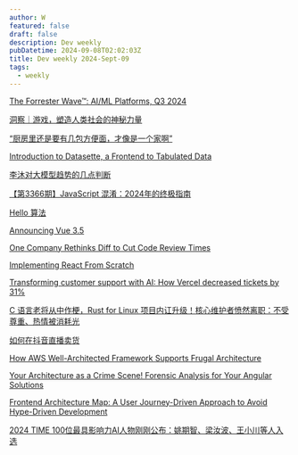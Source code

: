 ```yaml
---
author: W
featured: false
draft: false
description: Dev weekly
pubDatetime: 2024-09-08T02:02:03Z
title: Dev weekly 2024-Sept-09
tags:
  - weekly
---
```


[The Forrester Wave™: AI/ML Platforms, Q3 2024](https://reprint.forrester.com/reports/the-forrester-wavetm-ai-ml-platforms-q3-2024-e8e56c78/index.html)

[洞察｜游戏，塑造人类社会的神秘力量](https://mp.weixin.qq.com/s?__biz=MzU1NTY2MTAxNg%3D%3D&abtest_cookie=AAACAA%3D%3D&ascene=56&chksm=fa94cade87d24c3a7c22401ba14f3a91eed92a87b6c30132b88f21233366ec671ad07a1d46e8&clicktime=1725598102&countrycode=CN&devicetype=android-34&enterid=1725598102&exportkey=n_ChQIAhIQuzo%2B6ujfSYcqI5FP4WlS4hLjAQIE97dBBAEAAAAAAC3hM4NsTTsAAAAOpnltbLcz9gKNyK89dVj0TE0qpZqmP1fkl%2BQaF7utvLqE4hmxP0r5gbTl%2FBzlfWiwTbTY%2FiEhAXmsKg%2FhFsX3KQuPa4MjdiXKSvoPl6x3iLfrQzqX7YVlS0I%2FamikJZCN2hEt1zVe6VWVbm5P%2FwYjnmBESDjc7BiGV%2BwCcMwRLfBFOGODVR%2B5bgGiX8gGrd2PPwV2b9ifaA2rNw5SaL9KvuNzgdsJJ4pQVyb3Tf3UWCw04QgYEmDzYxEtNSasJBCSurMe0ynkX%2F1qpFSY&fasttmpl_flag=0&fasttmpl_fullversion=7370442-zh_CN-zip&fasttmpl_type=0&finder_biz_enter_id=4&flutter_pos=1&idx=1&lang=zh_CN&mid=2247559080&nettype=3gnet&pass_ticket=osYGqTcIHTw6JZEtElmjVZumwRyxBoDt8F5VJoSqNbj83lUk78kJeqOvRFJrR4sm&ranksessionid=1725598086&realreporttime=1725598102881&scene=90&session_us=gh_d0e08b7bd24f&sessionid=1725598098&sn=7c2830426b179d656334da3912f7710d&subscene=93&utm_source=pocket_shared&version=2800325a&wx_header=3&xtrack=1)

[“厨房里还是要有几包方便面，才像是一个家啊”](https://mp.weixin.qq.com/s?__biz=MzU3OTQ0ODg0OQ%3D%3D&abtest_cookie=AAACAA%3D%3D&ascene=56&chksm=fc4da277dc71d21a50ff50cbf83e96fb87724710bcf3032337023091783d5336fdb3912ff9b9&clicktime=1725594462&countrycode=CN&devicetype=android-34&enterid=1725594462&exportkey=n_ChQIAhIQduhQK1TjbP8xwOdc5%2B%2BTMxLjAQIE97dBBAEAAAAAAFErK12GKYUAAAAOpnltbLcz9gKNyK89dVj08VPYs6r9KvvYVCidjGcF%2BmkQWlW6eWKNLj%2BKNlHdORwdV7K7xmKoMYHr%2BbzCtl3%2BnjE0yt5HJKpe5QN7dX3kzX%2BFaJVsru3rsTcK%2FsZjxLl25HGAj2BReogUmyc3yWuHYJL0jFwecuOXzVJMUTgkPOHDTlHwkyKt2plbTuu6srZyfvQd2SotL1zUOEp%2FE8Z%2BatIq5Fy%2Fn3pdaC7nv73qjsN%2BTe3dm1qtpFffYN4VZ5tbizIHHpkHLUCf30xl&fasttmpl_flag=0&fasttmpl_fullversion=7370442-zh_CN-zip&fasttmpl_type=0&finder_biz_enter_id=4&flutter_pos=2&idx=1&lang=zh_CN&mid=2247820423&nettype=3gnet&pass_ticket=j2uMSov8TjP%2F6q5qm63pMzFNCDZ3TZtV9E98AXLXuNyWEooCLdmEhRWldTZyR5%2Fh&ranksessionid=1725593858&realreporttime=1725594462540&scene=90&session_us=gh_e36805c910b8&sessionid=1725593865&sn=886bafaea0ba5fe5310b16558f6e1c21&subscene=93&utm_source=pocket_shared&version=2800325a&wx_header=3&xtrack=1)

[Introduction to Datasette, a Frontend to Tabulated Data](https://thenewstack.io/introduction-to-datasette-a-frontend-to-tabulated-data/)

[李沐对大模型趋势的几点判断](https://mp.weixin.qq.com/s?__biz=Mzg5Mjc3MjIyMA%3D%3D&abtest_cookie=AAACAA%3D%3D&ascene=56&chksm=c185866a650a014b3c94b1a92b86d3eb16f78b2172e2f8a774b8df16fd70d9716b68288577a4&clicktime=1725525153&countrycode=CN&devicetype=android-34&enterid=1725525153&exportkey=n_ChQIAhIQb6Rshy3rqUcmSqRuEvHU3hLjAQIE97dBBAEAAAAAAMBcA6%2Foq1kAAAAOpnltbLcz9gKNyK89dVj0VD6Od9kGZ37q%2BMjycM42fF0ifgSN1LsLHJfpq5BQHU%2BKoljWlmIEOkAV5RgrvJgESLDSawCjjtX6%2B6UnfAqoTZGaZCAoBs6qBdOi1JeLoPj1OpE8p5VTQ9UUfg9jMc4Cjb4uZm0N3zEmRUgqQxFg6ZktkuWRL6HOcDcPU%2Fyy1mMlxMHJVsNpqS6PcHJ0lhudEHO6Gq4i0Q%2Ftlpir%2BWcsyPArZQZCZBXWyozmLEVSb6qv%2BB%2BLvMOW7o%2F0HroG&fasttmpl_flag=0&fasttmpl_fullversion=7370250-zh_CN-zip&fasttmpl_type=0&finder_biz_enter_id=4&flutter_pos=5&idx=1&lang=zh_CN&mid=2247571252&nettype=3gnet&pass_ticket=pHpHlAfBHddR5cQaBKnRarji3cjwabo7XBswBqWgZ857oeo0YXVFZehS9YZkS23Y&ranksessionid=1725525120&realreporttime=1725525153069&scene=90&session_us=gh_9b1df4558a05&sessionid=1725525116&sn=131b4c1bc82ad98d34db9c9408d0d57b&subscene=93&utm_source=pocket_shared&version=2800325a&wx_header=3&xtrack=1)

[【第3366期】JavaScript 混淆：2024年的终极指南](https://mp.weixin.qq.com/s?__biz=MjM5MTA1MjAxMQ%3D%3D&abtest_cookie=AAACAA%3D%3D&ascene=56&chksm=bcb22d8956fb4fe05a5fa2d929661bf1d8ee8e9620eb6358243514bae5927d3bcf3bd65fdf57&clicktime=1725411787&countrycode=CN&devicetype=android-34&enterid=1725411787&exportkey=n_ChQIAhIQBQaWT2f5vWOLyV4ZXb%2B4JBLjAQIE97dBBAEAAAAAAEU3Fs1FNcMAAAAOpnltbLcz9gKNyK89dVj0SY8uhgyEFe0dQKvZ9q9z08PLuNIUXk%2FEiI9WwVRtvUUhV6aT6JSlAqqepRN0HHhODM8e8elKzJIu1kOh51Hr4PVrc7r8%2Bj4YEquycZRp0HXsXL4CmZRzCMJHmPHxRshjdlbDERq7XzYRflygkhM6%2Bi%2F7zmZZow%2B0FTVyyjQNaXpKkIzwNw%2BwekjQZO7iiiUmhMsT5PGve8N99w72mDIa5OA8Mz7DJKSEKLo1DUB5NjbU%2F7EClmLPMC8JRRP9&fasttmpl_flag=0&fasttmpl_fullversion=7367566-zh_CN-zip&fasttmpl_type=0&finder_biz_enter_id=4&flutter_pos=5&idx=1&lang=zh_CN&mid=2651272808&nettype=3gnet&pass_ticket=GPPPIbZ8lqe46bQQOZp489vRuNZoqKk66HsqnlxuaXqq37g%2FvRUzvCwjJMM3eLNS&ranksessionid=1725411748&realreporttime=1725411787954&scene=90&session_us=gh_780d1f7a7e67&sessionid=1725411758&sn=404ff6796aab7f257a18282f9393d171&subscene=93&utm_source=pocket_shared&version=2800325a&wx_header=3&xtrack=1)

[Hello 算法](https://www.hello-algo.com/?utm_source=pocket_saves)

[Announcing Vue 3.5](https://blog.vuejs.org/posts/vue-3-5)

[One Company Rethinks Diff to Cut Code Review Times](https://thenewstack.io/one-company-rethinks-diff-to-cut-code-review-times/)

[Implementing React From Scratch](https://www.rob.directory/blog/react-from-scratch)

[Transforming customer support with AI: How Vercel decreased tickets by 31%](https://vercel.com/blog/transforming-customer-support-with-ai-how-vercel-decreased-tickets)

[C 语言老将从中作梗，Rust for Linux 项目内讧升级！核心维护者愤然离职：不受尊重、热情被消耗光](https://mp.weixin.qq.com/s?__biz=MjM5MDE0Mjc4MA%3D%3D&abtest_cookie=AAACAA%3D%3D&ascene=56&chksm=bc4fcc0299da14638a72f3d3c67f9aa3da9a361d802e367d7469c09055eb70dbfc15f18ad438&clicktime=1725257849&countrycode=CN&devicetype=android-34&enterid=1725257849&exportkey=n_ChQIAhIQh98qpNmPtph%2B%2FjvN%2B3hoVhLjAQIE97dBBAEAAAAAAPZbDceAyacAAAAOpnltbLcz9gKNyK89dVj0yxPOiRmwq36zOCQfdPaDQz1EuviYEjejjh%2FkC4yh8lW7snAmnCwmYOvMjp3cJurXcAgAy0XbfrDq7rP6YpqscEucJu1Iz3DkxJwv%2BFVE1dUvoNp97aMwBnDLePnBCX2GysjCWSkGb0nka4tsUmWp5kOkPZNuLVEwoKaxfxsAUO6Qv3rBcrWq8nodx2AlNX0mngtZvwpvRkgTVFgDi38M%2FMC4dvcETewM4CiiUwvneSK7Pg%2FLqgMWWB4BefI0&fasttmpl_flag=0&fasttmpl_fullversion=7365003-zh_CN-zip&fasttmpl_type=0&finder_biz_enter_id=4&flutter_pos=4&idx=1&lang=zh_CN&mid=2651217598&nettype=3gnet&pass_ticket=8DSSSt8SVv1Aj5gnrHN1HKIRMg5%2ByPlWoPM9Wn%2FoI1dXKpEETeWupghj0Cx4ETzQ&ranksessionid=1725257822&realreporttime=1725257849103&scene=90&session_us=gh_b443474846ae&sessionid=1725257826&sn=1efab2602da57794889166b3b64aed16&subscene=93&utm_source=pocket_shared&version=28003259&wx_header=3&xtrack=1)

[如何在抖音直播卖货](https://blog.devtang.com/2024/09/01/living-selling-101/)

[How AWS Well-Architected Framework Supports Frugal Architecture](https://www.infoq.com/news/2024/09/aws-well-architected-frugal/)

[Your Architecture as a Crime Scene! Forensic Analysis for Your Angular Solutions](https://www.angulararchitects.io/en/blog/your-architecture-as-a-crime-scene-forensic-analysis-for-your-angular-solutions/)

[Frontend Architecture Map: A User Journey-Driven Approach to Avoid Hype-Driven Development](https://www.workingsoftware.dev/frontend-architecture-map-a-user-journey-driven-approach-to-avoid-hype-driven-development/)

[2024 TIME 100位最具影响力AI人物刚刚公布：姚期智、梁汝波、王小川等人入选](https://www.jiqizhixin.com/articles/2024-09-06-6)

[]()

[]()

[]()

[]()

[]()

[]()

[]()

[]()

[]()

[]()

[]()

[]()

[]()

[]()

[]()

[]()

[]()

[]()

[]()

[]()

[]()

[]()

[]()

[]()

[]()

[]()

[]()

[]()

[]()

[]()

[]()

[]()

[]()

[]()

[]()

[]()

[]()

[]()

[]()

[]()

[]()

[]()

[]()

[]()

[]()

[]()

[]()

[]()

[]()

[]()

[]()

[]()

[]()

[]()

[]()

[]()

[]()

[]()

[]()

[]()

[]()

[]()

[]()

[]()

[]()

[]()

[]()

[]()

[]()

[]()

[]()

[]()

[]()

[]()

[]()

[]()

[]()

[]()

[]()

[]()

[]()

[]()

[]()

[]()

[]()

[]()

[]()

[]()

[]()

[]()

[]()

[]()

[]()

[]()

[]()

[]()

[]()

[]()

[]()

[]()

[]()

[]()

[]()

[]()

[]()

[]()

[]()

[]()

[]()

[]()

[]()

[]()

[]()

[]()

[]()

[]()

[]()

[]()

[]()

[]()

[]()

[]()

[]()

[]()

[]()

[]()

[]()

[]()

[]()

[]()

[]()

[]()

[]()

[]()

[]()

[]()

[]()

[]()

[]()

[]()

[]()

[]()

[]()

[]()

[]()

[]()

[]()

[]()

[]()

[]()

[]()

[]()

[]()

[]()

[]()

[]()

[]()

[]()

[]()

[]()

[]()

[]()

[]()

[]()

[]()

[]()

[]()

[]()

[]()

[]()

[]()

[]()

[]()

[]()

[]()

[]()

[]()

[]()

[]()

[]()

[]()

[]()

[]()

[]()

[]()

[]()

[]()

[]()

[]()

[]()

[]()

[]()

[]()

[]()

[]()

[]()

[]()

[]()

[]()

[]()

[]()

[]()

[]()

[]()

[]()

[]()

[]()

[]()

[]()

[]()

[]()

[]()

[]()

[]()

[]()

[]()

[]()

[]()

[]()

[]()

[]()

[]()

[]()

[]()

[]()

[]()

[]()

[]()

[]()

[]()

[]()

[]()

[]()

[]()

[]()

[]()

[]()

[]()

[]()

[]()

[]()

[]()

[]()

[]()

[]()

[]()

[]()

[]()

[]()

[]()

[]()

[]()

[]()

[]()

[]()

[]()

[]()

[]()

[]()

[]()

[]()

[]()

[]()

[]()

[]()

[]()

[]()

[]()

[]()

[]()

[]()

[]()

[]()

[]()

[]()

[]()

[]()

[]()

[]()

[]()

[]()

[]()

[]()

[]()

[]()

[]()

[]()

[]()

[]()

[]()

[]()

[]()

[]()

[]()

[]()

[]()

[]()

[]()

[]()

[]()

[]()

[]()

[]()

[]()

[]()

[]()

[]()

[]()

[]()

[]()

[]()

[]()

[]()

[]()

[]()

[]()

[]()

[]()

[]()

[]()

[]()

[]()

[]()

[]()

[]()

[]()

[]()

[]()

[]()

[]()

[]()

[]()

[]()

[]()

[]()

[]()

[]()

[]()

[]()

[]()

[]()

[]()

[]()

[]()

[]()

[]()

[]()

[]()

[]()

[]()

[]()

[]()

[]()

[]()

[]()
